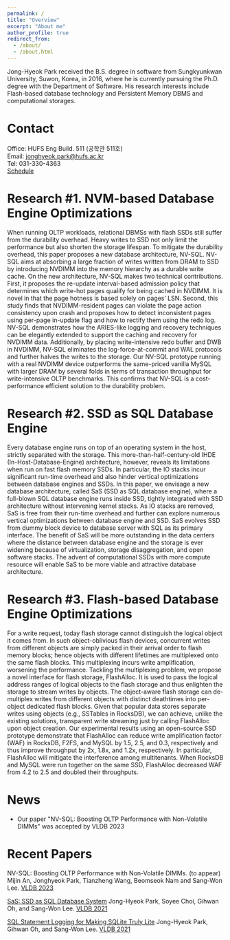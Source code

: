 ```yaml
---
permalink: /
title: "Overview"
excerpt: "About me"
author_profile: true
redirect_from: 
  - /about/
  - /about.html
---
```


Jong-Hyeok Park received the B.S. degree in software from Sungkyunkwan University, Suwon, Korea, in 2016, where he is currently pursuing the Ph.D. degree with the Department of Software. 
His research interests include Flash-based database technology and Persistent Memory DBMS and computational storages.

Contact
======
Office: HUFS Eng Build. 511 (공학관 511호)  
Email: jonghyeok.park@hufs.ac.kr  
Tel: 031-330-4363  
[Schedule](https://calendar.google.com/calendar/embed?src=c_b8daa9f139732768337fcf77645a86a04b89a57643f3b517591249d1054e4306%40group.calendar.google.com&ctz=Asia%2FSeoul)


Research #1. NVM-based Database Engine Optimizations
======
When running OLTP workloads, relational DBMSs with flash SSDs still suffer from the durability overhead. Heavy writes to SSD not only limit the performance but also shorten the storage lifespan. 
To mitigate the durability overhead, this paper proposes a new database architecture, NV-SQL. NV-SQL aims at absorbing a large fraction of writes written from DRAM to SSD by introducing NVDIMM into the memory hierarchy as a durable write cache. 
On the new architecture, NV-SQL makes two technical contributions. 
First, it proposes the re-update interval-based admission policy that determines which write-hot pages qualify for being cached in NVDIMM.
It is novel in that the page hotness is based solely on pages’ LSN.
Second, this study finds that NVDIMM-resident pages can violate the page action consistency upon crash and proposes how to detect inconsistent pages using per-page in-update flag and how to rectify them using the redo log. 
NV-SQL demonstrates how the ARIES-like logging and recovery techniques can be elegantly extended to support the caching and recovery for NVDIMM data.
Additionally, by placing write-intensive redo buffer and DWB in NVDIMM, NV-SQL eliminates the log-force-at-commit and WAL protocols and further halves the writes to the storage. 
Our NV-SQL prototype running with a real NVDIMM device outperforms the same-priced vanilla MySQL with larger DRAM by several folds in terms of transaction throughput for write-intensive OLTP benchmarks. This confirms that NV-SQL is a cost-performance efficient solution to the durability problem.

Research #2. SSD as SQL Database Engine
======
Every database engine runs on top of an operating system in the host, strictly separated with the storage. This more-than-half-century-old IHDE (In-Host-Database-Engine) architecture, however, reveals its limitations when run on fast flash memory SSDs. In particular, the IO stacks incur significant run-time overhead and also hinder vertical optimizations between database engines and SSDs. In this paper, we envisage a new database architecture, called SaS (SSD as SQL database engine), where a full-blown SQL database engine runs inside SSD, tightly integrated with SSD architecture without intervening kernel stacks. As IO stacks are removed, SaS is free from their run-time overhead and further can explore numerous vertical optimizations between database engine and SSD. SaS evolves SSD from dummy block device to database server with SQL as its primary interface. The benefit of SaS will be more outstanding in the data centers where the distance between database engine and the storage is ever widening because of virtualization, storage disaggregation, and open software stacks. The advent of computational SSDs with more compute resource will enable SaS to be more viable and attractive database architecture.


Research #3. Flash-based Database Engine Optimizations
======
For a write request, today flash storage cannot distinguish the logical object it comes from. In such object-oblivious flash devices, concurrent writes from different objects are simply packed in their arrival order to flash memory blocks; hence objects with different lifetimes are multiplexed onto the same flash blocks. This multiplexing incurs write amplification, worsening the performance. Tackling the multiplexing problem, we propose a novel interface for flash storage, FlashAlloc. It is used to pass the logical address ranges of logical objects to the flash storage and thus enlighten the storage to stream writes by objects. The object-aware flash storage can de-multiplex writes from different objects with distinct deathtimes into per-object dedicated flash blocks. Given that popular data stores separate writes using objects (e.g., SSTables in RocksDB), we can achieve, unlike the existing solutions, transparent write streaming just by calling FlashAlloc upon object creation. Our experimental results using an open-source SSD prototype demonstrate that FlashAlloc can reduce write amplification factor (WAF) in RocksDB, F2FS, and MySQL by 1.5, 2.5, and 0.3, respectively and thus improve throughput by 2x, 1.8x, and 1.2x, respectively. In particular, FlashAlloc will mitigate the interference among multitenants. When RocksDB and MySQL were run together on the same SSD, FlashAlloc decreased WAF from 4.2 to 2.5 and doubled their throughputs.


News
======
- Our paper "NV-SQL: Boosting OLTP Performance with Non-Volatile DIMMs" was accepted by VLDB 2023


Recent Papers
======
NV-SQL: Boosting OLTP Performance with Non-Volatile DIMMs. (to appear)
Mijin An, Jonghyeok Park, Tianzheng Wang, Beomseok Nam and Sang-Won Lee.
[VLDB 2023](https://vldb.org/2023/)

[SaS: SSD as SQL Database System](http://vldb.org/pvldb/vol14/p1481-lee.pdf)
Jong-Hyeok Park, Soyee Choi, Gihwan Oh, and Sang-Won Lee.
[VLDB 2021](https://vldb.org/2021/)

[SQL Statement Logging for Making SQLite Truly Lite](http://www.vldb.org/pvldb/vol11/p513-park.pdf)
Jong-Hyeok Park, Gihwan Oh, and Sang-Won Lee.
[VLDB 2021](https://vldb.org/2021/)
